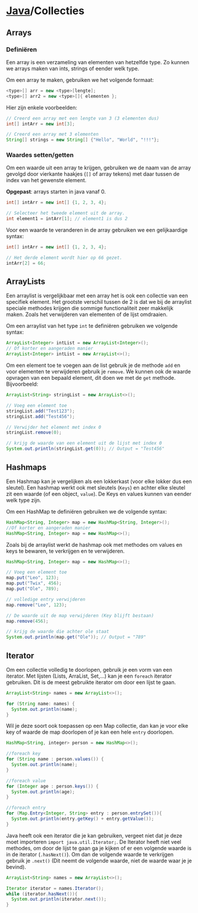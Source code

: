 # [Java](/java)/Collecties

## Arrays
### Definiëren
Een array is een verzameling van elementen van hetzelfde type. Zo kunnen we arrays maken van ints, strings of eender welk type. 

Om een array te maken, gebruiken we het volgende formaat:
```java
<type>[] arr = new <type>[lengte];
<type>[] arr2 = new <type>[]{ elementen };
```

Hier zijn enkele voorbeelden:
```java
// Creerd een array met een lengte van 3 (3 elementen dus)
int[] intArr = new int[3];

// Creerd een array met 3 elementen
String[] strings = new String[] {"Hello", "World", "!!!"};
```

### Waardes setten/getten
Om een waarde uit een array te krijgen, gebruiken we de naam van de array gevolgd door vierkante haakjes (`[]` of array tekens) met daar tussen de index van het gewenste element.

**Opgepast**: arrays starten in java vanaf 0.

```java
int[] intArr = new int[] {1, 2, 3, 4};

// Selecteer het tweede element uit de array.
int element1 = intArr[1]; // element1 is dus 2
```

Voor een waarde te veranderen in de array gebruiken we een gelijkaardige syntax:
```java
int[] intArr = new int[] {1, 2, 3, 4};

// Het derde element wordt hier op 66 gezet.
intArr[2] = 66;
```

## ArrayLists

Een arraylist is vergelijkbaar met een array het is ook een collectie van een specifiek element. Het grootste verschil tussen de 2 is dat we bij de arraylist speciale methodes krijgen die sommige functionaliteit zeer makkelijk maken. Zoals het verwijderen van elementen of de lijst omdraaien.

Om een arraylist van het type `int` te definiëren gebruiken we volgende syntax:
```java
ArrayList<Integer> intList = new ArrayList<Integer>(); 
// Of korter en aangeraden manier
ArrayList<Integer> intList = new ArrayList<>();
```
Om een element toe te voegen aan de list gebruik je de methode `add` en voor elementen te verwijderen gebruik je `remove`. We kunnen ook de waarde opvragen van een bepaald element, dit doen we met de `get` methode. Bijvoorbeeld:
```java
ArrayList<String> stringList = new ArrayList<>();

// Voeg een element toe
stringList.add("Test123");
stringList.add("Test456");

// Verwijder het element met index 0
stringList.remove(0);

// krijg de waarde van een element uit de lijst met index 0
System.out.println(stringList.get(0)); // Output = "Test456"
```

## Hashmaps
Een Hashmap kan je vergelijken als een lokkerkast (voor elke lokker dus een sleutel). Een hashmap werkt ook met sleutels (``Keys``) en achter elke sleutel zit een waarde (of een object, ``value``). De Keys en values kunnen van eender welk type zijn. 

Om een HashMap te definiëren gebruiken we de volgende syntax:
```java
HashMap<String, Integer> map = new HashMap<String, Integer>(); 
//Of korter en aangeraden manier
HashMap<String, Integer> map = new HashMap<>();
```
Zoals bij de arraylist werkt de hashmap ook met methodes om values en keys te bewaren, te verkrijgen en te verwijderen.

```java
HashMap<String, Integer> map = new HashMap<>();

// Voeg een element toe
map.put("Leo", 123);
map.put("Twix", 456);
map.put("Ole", 789);

// volledige entry verwijderen
map.remove("Leo", 123);

// De waarde uit de map verwijderen (Key blijft bestaan)
map.remove(456); 

// krijg de waarde die achter ole staat
System.out.println(map.get("Ole")); // Output = "789"
```

## Iterator
Om een collectie volledig te doorlopen, gebruik je een vorm van een iterator.
Met lijsten (Lists, ArraList, Set,...) kan je een `foreach` iterator gebruiken. Dit is de meest gebruikte iterator om door een lijst te gaan.

```java
ArrayList<String> names = new ArrayList<>();

for (String name: names) {
  System.out.println(name);
}
```

Wil je deze soort ook toepassen op een Map collectie, dan kan je voor elke key of waarde de map doorlopen of je kan een hele `entry` doorlopen.
```java
HashMap<String, integer> person = new HashMap<>();

//foreach key
for (String name : person.values()) {
  System.out.println(name);
}

//foreach value
for (Integer age : person.keys()) {
  System.out.println(age);
}

//foreach entry
for (Map.Entry<Integer, String> entry : person.entrySet()){
  System.out.println(entry.getKey() + entry.getValue());
}
```

Java heeft ook een iterator die je kan gebruiken, vergeet niet dat je deze moet importeren `import java.util.Iterator;`. De Iterator heeft niet veel methodes, om door de lijst te gaan ga je kijken of er een volgende waarde is in de iterator (`.hasNext()`). Om dan de volgende waarde te verkrijgen gebruik je `.next()` (Dit neemt de volgende waarde, niet de waarde waar je je bevind).
```java
ArrayList<String> names = new ArrayList<>();

Iterator iterator = names.Iterator();
while (iterator.hasNext()){
  System.out.println(iterator.next());
}
```


